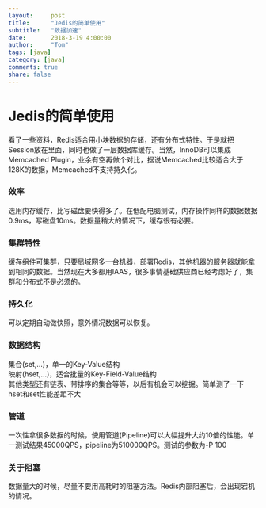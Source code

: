 ```yaml
---
layout:     post
title:      "Jedis的简单使用"
subtitle:   "数据加速"
date:       2018-3-19 4:00:00
author:     "Tom"
tags: [java]
category: [java]
comments: true
share: false
---
```

<h1>Jedis的简单使用</h1>

看了一些资料，Redis适合用小块数据的存储，还有分布式特性。于是就把Session放在里面，同时也做了一层数据库缓存。当然，InnoDB可以集成Memcached Plugin，业余有空再做个对比，据说Memcached比较适合大于128K的数据，Memcached不支持持久化。

<h3>效率</h3>

选用内存缓存，比写磁盘要快得多了。在低配电脑测试，内存操作同样的数据数据0.9ms，写磁盘10ms。数据量稍大的情况下，缓存很有必要。

<h3>集群特性</h3>

缓存组件可集群，只要局域网多一台机器，部署Redis，其他机器的服务器就能拿到相同的数据。当然现在大多都用IAAS，很多事情基础供应商已经考虑好了，集群和分布式不是必须的。

<h3>持久化</h3>

可以定期自动做快照，意外情况数据可以恢复。

<h3>数据结构</h3>

集合(set,...)，单一的Key-Value结构<br>
映射(hset,...)，适合批量的Key-Field-Value结构<br>
其他类型还有链表、带排序的集合等等，以后有机会可以挖掘。简单测了一下hset和set性能差距不大

<h3>管道</h3>

一次性拿很多数据的时候，使用管道(Pipeline)可以大幅提升大约10倍的性能。单一测试结果45000QPS，pipeline为510000QPS。测试的参数为-P 100

<h3>关于阻塞</h3>

数据量大的时候，尽量不要用高耗时的阻塞方法。Redis内部阻塞后，会出现宕机的情况。

